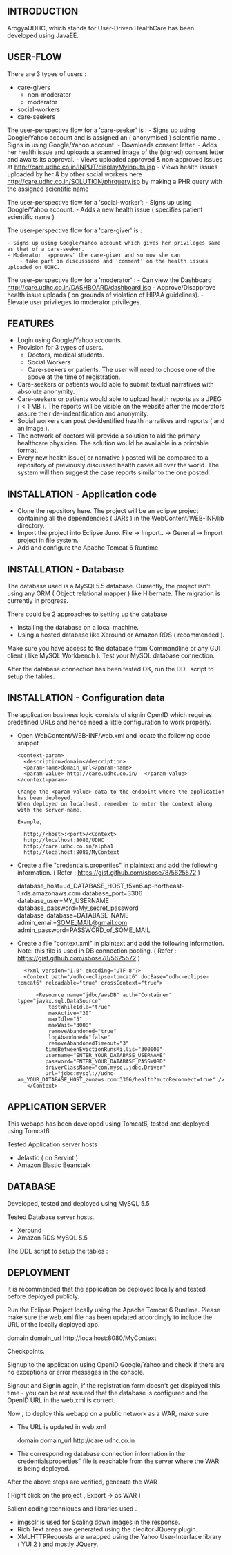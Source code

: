 INTRODUCTION
-------------

ArogyaUDHC, which stands for User-Driven HealthCare has been developed using JavaEE.

USER-FLOW
---------

There are 3 types of users :

- care-givers  
	- non-moderator 
	- moderator
- social-workers
- care-seekers


The user-perspective flow for a 'care-seeker' is :
	- Signs up using Google/Yahoo account and is assigned an ( anonymised ) scientific name .
	- Signs in using Google/Yahoo account.
	- Downloads consent letter.
	- Adds her health issue and uploads a scanned image of the (signed) consent letter and awaits its approval.
	- Views uploaded approved & non-approved issues at http://care.udhc.co.in/INPUT/displayMyInputs.jsp
	- Views health issues uploaded by her & by other social workers here 
	  http://care.udhc.co.in/SOLUTION/phrquery.jsp by making a PHR query with the assigned scientific name


The user-perspective flow for a 'social-worker':
	- Signs up using Google/Yahoo account.
	- Adds a new health issue ( specifies patient scientific name )



The user-perspective flow for a 'care-giver' is :
	
	- Signs up using Google/Yahoo account which gives her privileges same as that of a care-seeker.
	- Moderator 'approves' the care-giver and so now she can 
		- take part in discussions and 'comment' on the health issues uploaded on UDHC.


The user-perspective flow for a 'moderator' :
	- Can view the Dashboard http://care.udhc.co.in/DASHBOARD/dashboard.jsp 
	- Approve/Disapprove health issue uploads ( on grounds of violation of HIPAA guidelines).
	- Elevate user privileges to moderator privileges.


FEATURES 
---------

- Login using Google/Yahoo accounts.
- Provision for 3 types of users.
	- Doctors, medical students.
	- Social Workers 
	- Care-seekers or patients.
  The user will need to choose one of the above at the time of registration.
- Care-seekers or patients would able to submit textual narratives with absolute anonymity.	
- Care-seekers or patients would able to upload health reports as a JPEG ( < 1 MB ). The reports will be visible on the website after the moderators assure their de-indentification and anonymity.
- Social workers can post de-identified health narratives and reports ( and an image ).
- The network of doctors will provide a solution to aid the primary healthcare physician. The solution would be available in a printable format.
- Every new health issue( or narrative ) posted will be compared to a repository of previously discussed health cases all over the world. The system will then suggest the case reports similar to the one posted.



INSTALLATION - Application code
--------------------------------

- Clone the repository here. The project will be an eclipse project containing all the dependencies ( JARs ) in the WebContent/WEB-INF/lib directory.
- Import the project into Eclipse Juno. File -> Import.. -> General -> Import project in file system.
- Add and configure the Apache Tomcat 6 Runtime.



INSTALLATION - Database
-------------------------

The database used is a MySQL5.5 database. Currently, the project isn't using any ORM ( Object relational mapper ) like Hibernate. The migration is currently in progress.

There could be 2 approaches to setting up the database 

- Installing the database on a local machine.
- Using a hosted database like Xeround or Amazon RDS ( recommended ).


Make sure you have access to the database from Commandline or any GUI client ( like MySQL Workbench ).
Test your MySQL database connection. 

After the database connection has been tested OK, run the DDL script to setup the tables.

INSTALLATION - Configuration data 
----------------------------------

The application business logic consists of signin OpenID which requires predefined URLs and hence need a little configuration to work properly.

- Open WebContent/WEB-INF/web.xml and locate the following code snippet


	  <context-param>
	    <description>domain</description>
	    <param-name>domain_url</param-name>
	    <param-value> http://care.udhc.co.in/  </param-value>
	  </context-param>

	  Change the <param-value> data to the endpoint where the application has been deployed.
	  When deployed on localhost, remember to enter the context along with the server-name.  

	  Example, 

	  	http://<host>:<port>/<Context>
	  	http://localhost:8080/UDHC
	  	http://care.udhc.co.in/alpha1
	  	http://localhost:8080/MyContext


-  Create a file "credentials.properties" in plaintext and add the following 	 	information.  ( Refer : https://gist.github.com/sbose78/5625572 )

	database_host=ud_DATABASE_HOST_t5xn6.ap-northeast-1.rds.amazonaws.com
	database_port=3306
	database_user=MY_USERNAME
	database_password=My_secret_password
	database_database=DATABASE_NAME
	admin_email=SOME_MAIL@gmail.com
	admin_password=PASSWORD_of_SOME_MAIL

- Create a file "context.xml" in plaintext and add the following information. 	  	Note: this file is used in DB connection pooling.
	( Refer : https://gist.github.com/sbose78/5625572 ) 

		<?xml version="1.0" encoding="UTF-8"?>
		<Context path="/udhc-eclipse-tomcat6" docBase="udhc-eclipse-tomcat6" reloadable="true" crossContext="true">
		    
		    <Resource name="jdbc/awsDB" auth="Container" type="javax.sql.DataSource"
		        testWhileIdle="true"
		       	maxActive="30"
				maxIdle="5"
				maxWait="3000"
				removeAbandoned="true"
				logAbandoned="false"
				removeAbandonedTimeout="3"
			   timeBetweenEvictionRunsMillis="300000"
		       username="ENTER_YOUR_DATABASE_USERNAME" 
		       password="ENTER_YOUR_DATABASE_PASSWORD"
		       driverClassName="com.mysql.jdbc.Driver"  
		       url="jdbc:mysql://udhc-am_YOUR_DATABASE_HOST_zonaws.com:3306/health?autoReconnect=true" />    
		 </Context>




APPLICATION SERVER 
-------------------
This webapp has been developed using Tomcat6, tested and deployed using Tomcat6.

Tested Application server hosts
- Jelastic ( on Servint )
- Amazon Elastic Beanstalk


DATABASE 
----------

Developed, tested and deployed using MySQL 5.5

Tested Database server hosts.

- Xeround 
- Amazon RDS MySQL 5.5

The DDL script to setup the tables :

DEPLOYMENT 
-----------

It is recommended that the application be deployed locally and tested before deployed publicly. 

Run the Eclipse Project locally using the Apache Tomcat 6 Runtime. 
Please make sure the web.xml file has been updated accordingly to include the URL of the locally deployed app.

<context-param>
	    <description>domain</description>
	    <param-name>domain_url</param-name>
	    <param-value> http://localhost:8080/MyContext</param-value>
</context-param>

Checkpoints.

Signup to the application using OpenID Google/Yahoo and check if there are no exceptions or error messages in the console.

Signout and Signin again, if the registration form doesn't get displayed this time - you can be rest assured that the database is configured and the OpenID URL in the web.xml is correct.

Now , to deploy this webapp on a public network as a WAR, make sure
- The URL is updated in web.xml

	<context-param>
	    <description>domain</description>
	    <param-name>domain_url</param-name>
	    <param-value> http://care.udhc.co.in</param-value>
	</context-param>
- The corresponding database connection information in the credentialsproperties" file is reachable from the server where the WAR is being deployed.

After the above steps are verified, generate the WAR 

( Right click on the project , Export -> as WAR )

Salient coding techniques and libraries used .

- imgsclr is used for Scaling down images in the response.
- Rich Text areas are generated using the cleditor JQuery plugin.
- XMLHTTPRequests are wrapped using the Yahoo User-Interface library ( YUI 2 ) and mostly JQuery.